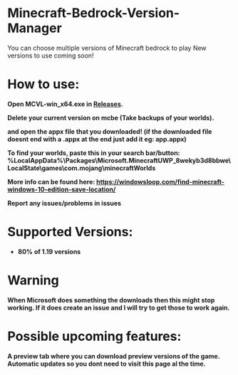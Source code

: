 
# Minecraft-Bedrock-Version-Manager
You can choose multiple versions of Minecraft bedrock to play
New versions to use coming soon!
<strong>
# How to use:
Open  MCVL-win_x64.exe in [Releases](https://github.com/crystalvortex/Minecraft-Bedrock-Version-Manager/releases). </br>

Delete your current version on mcbe (Take backups of your worlds). </br>

and open the appx file that you downloaded! (if the downloaded file doesnt end with a .appx at the end just add it eg: app.appx) </br>

To find your worlds, paste this in your search bar/button: </br>
%LocalAppData%\Packages\Microsoft.MinecraftUWP_8wekyb3d8bbwe\LocalState\games\com.mojang\minecraftWorlds

More info can be found here: https://windowsloop.com/find-minecraft-windows-10-edition-save-location/ </br>

Report any issues/problems in issues

# Supported Versions:
+ 80% of 1.19 versions

# Warning
When Microsoft does something the downloads then this might stop working. If it does create an issue and I will try to get those to work again.

# Possible upcoming features:
A preview tab where you can download preview versions of the game. </br>
Automatic updates so you dont need to visit this page al the time. </br>
</strong>



